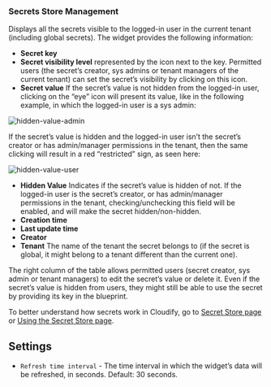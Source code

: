 ### Secrets Store Management
Displays all the secrets visible to the logged-in user in the current tenant (including global secrets). The widget provides the following information:

* **Secret key**
* **Secret visibility level** represented by the icon next to the key. Permitted users (the secret’s creator, sys admins or tenant managers of the current tenant) can set the secret’s visibility by clicking on this icon. 
* **Secret value** If the secret’s value is not hidden from the logged-in user, clicking on the “eye” icon will present its value, like in the following example, in which the logged-in user is a sys admin:


![hidden-value-admin](https://docs.cloudify.co/5.1/images/ui/widgets/hidden_secret_admin.png)

If the secret’s value is hidden and the logged-in user isn’t the secret’s creator or has admin/manager permissions in the tenant, then the same clicking will result in a red “restricted” sign, as seen here:

![hidden-value-user](https://docs.cloudify.co/5.1/images/ui/widgets/hidden_secret_unauth_user.png)


* **Hidden Value** Indicates if the secret’s value is hidden of not. If the logged-in user is the secret’s creator, or has admin/manager permissions in the tenant, checking/unchecking this field will be enabled, and will make the secret hidden/non-hidden. 
* **Creation time**
* **Last update time**
* **Creator**
* **Tenant** The name of the tenant the secret belongs to (if the secret is global, it might belong to a tenant different than the current one). 
 
The right column of the table allows permitted users (secret creator, sys admin or tenant managers) to edit the secret’s value or delete it.
Even if the secret’s value is hidden from users, they might still be able to use the secret by providing its key in the blueprint. 

To better understand how secrets work in Cloudify, go to [Secret Store page](https://docs.cloudify.co/5.1/developer/blueprints/spec-secretstore) or [Using the Secret Store page](https://docs.cloudify.co/5.1/working_with/manager/using-secrets).


## Settings
 
* `Refresh time interval` - The time interval in which the widget’s data will be refreshed, in seconds. Default: 30 seconds.
